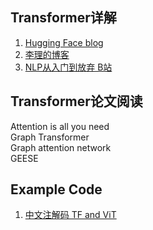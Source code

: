 ## Transformer详解
1. [Hugging Face blog](https://huggingface.co/course/chapter1/3?fw=pt)
2. [李理的博客](http://fancyerii.github.io/tags/#Transformer)
3. [NLP从入门到放弃  B站](https://space.bilibili.com/414678948?from=search&seid=5857392891321874094&spm_id_from=333.337.0.0)
## Transformer论文阅读
Attention is all you need\
Graph Transformer\
Graph attention network\
GEESE

## Example Code
1. [中文注解码 TF and ViT](Transformers/) 
